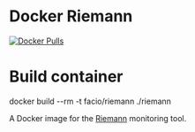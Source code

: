 # Docker Riemann

[![Docker Pulls][pulls-badge]][docker-hub]

# Build container
docker build --rm -t facio/riemann ./riemann

A Docker image for the [Riemann][riemann] monitoring tool.

[pulls-badge]: https://img.shields.io/docker/pulls/mnuessler/riemann.svg?maxAge=86400
[docker-hub]: https://hub.docker.com/r/mnuessler/riemann/
[riemann]: http://riemann.io
